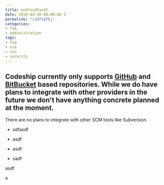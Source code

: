 ```yaml
---
title: asdfasdfasdf
date: 2016-03-30 00:00:00 Z
permalink: "/sdfsdfkj"
categories:
- faq
- administration
tags:
- faq
- scm
- svn
- security
---
```


## Codeship currently only supports [GitHub](https://github.com/) and [BitBucket](https://bitbucket.org/) based repositories. While we do have plans to integrate with other providers in the future we don't have anything concrete planned at the moment.

There are no plans to integrate with other SCM tools like Subversion.

* sdfasdf

* asdf

* asdf

* sadf

asdf

a